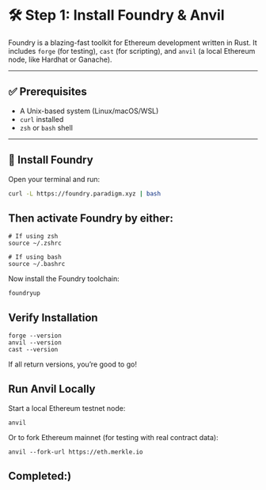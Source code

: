 # 🛠 Step 1: Install Foundry & Anvil

Foundry is a blazing-fast toolkit for Ethereum development written in Rust. It includes `forge` (for testing), `cast` (for scripting), and `anvil` (a local Ethereum node, like Hardhat or Ganache).

---

## ✅ Prerequisites

- A Unix-based system (Linux/macOS/WSL)
- `curl` installed
- `zsh` or `bash` shell

---

## 🔽 Install Foundry

Open your terminal and run:

```bash
curl -L https://foundry.paradigm.xyz | bash
```

## Then activate Foundry by either:
```
# If using zsh
source ~/.zshrc

# If using bash
source ~/.bashrc

```
Now install the Foundry toolchain:
```
foundryup
```

##  Verify Installation
```
forge --version
anvil --version
cast --version
```
If all return versions, you’re good to go!

## Run Anvil Locally
Start a local Ethereum testnet node:
```
anvil
```
Or to fork Ethereum mainnet (for testing with real contract data):
```
anvil --fork-url https://eth.merkle.io

```
## Completed:)
